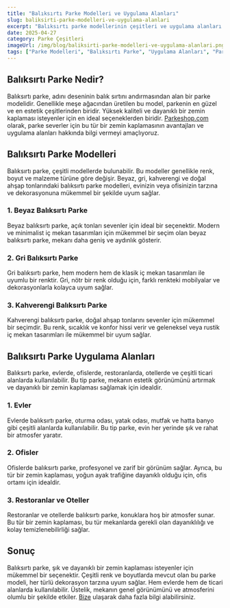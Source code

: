 ```yaml
---
title: "Balıksırtı Parke Modelleri ve Uygulama Alanları"
slug: baliksirti-parke-modelleri-ve-uygulama-alanlari
excerpt: "Balıksırtı parke modellerinin çeşitleri ve uygulama alanları hakkında bilgi alın."
date: 2025-04-27
category: Parke Çeşitleri
imageUrl: /img/blog/baliksirti-parke-modelleri-ve-uygulama-alanlari.png
tags: ["Parke Modelleri", "Balıksırtı Parke", "Uygulama Alanları", "Parke Çeşitleri"]
---
```


<h2>Balıksırtı Parke Nedir?</h2>

<p>Balıksırtı parke, adını deseninin balık sırtını andırmasından alan bir parke modelidir. Genellikle meşe ağacından üretilen bu model, parkenin en güzel ve en estetik çeşitlerinden biridir. Yüksek kaliteli ve dayanıklı bir zemin kaplaması isteyenler için en ideal seçeneklerden biridir. <a href="https://parkeshop.com">Parkeshop.com</a> olarak, parke severler için bu tür bir zemin kaplamasının avantajları ve uygulama alanları hakkında bilgi vermeyi amaçlıyoruz.</p>

<h2>Balıksırtı Parke Modelleri</h2>

<p>Balıksırtı parke, çeşitli modellerde bulunabilir. Bu modeller genellikle renk, boyut ve malzeme türüne göre değişir. Beyaz, gri, kahverengi ve doğal ahşap tonlarındaki balıksırtı parke modelleri, evinizin veya ofisinizin tarzına ve dekorasyonuna mükemmel bir şekilde uyum sağlar.</p>

<h3>1. Beyaz Balıksırtı Parke</h3>

<p>Beyaz balıksırtı parke, açık tonları sevenler için ideal bir seçenektir. Modern ve minimalist iç mekan tasarımları için mükemmel bir seçim olan beyaz balıksırtı parke, mekanı daha geniş ve aydınlık gösterir.</p>

<h3>2. Gri Balıksırtı Parke</h3>

<p>Gri balıksırtı parke, hem modern hem de klasik iç mekan tasarımları ile uyumlu bir renktir. Gri, nötr bir renk olduğu için, farklı renkteki mobilyalar ve dekorasyonlarla kolayca uyum sağlar.</p>

<h3>3. Kahverengi Balıksırtı Parke</h3>

<p>Kahverengi balıksırtı parke, doğal ahşap tonlarını sevenler için mükemmel bir seçimdir. Bu renk, sıcaklık ve konfor hissi verir ve geleneksel veya rustik iç mekan tasarımları ile mükemmel bir uyum sağlar.</p>

<h2>Balıksırtı Parke Uygulama Alanları</h2>

<p>Balıksırtı parke, evlerde, ofislerde, restoranlarda, otellerde ve çeşitli ticari alanlarda kullanılabilir. Bu tip parke, mekanın estetik görünümünü artırmak ve dayanıklı bir zemin kaplaması sağlamak için idealdir.</p>

<h3>1. Evler</h3>

<p>Evlerde balıksırtı parke, oturma odası, yatak odası, mutfak ve hatta banyo gibi çeşitli alanlarda kullanılabilir. Bu tip parke, evin her yerinde şık ve rahat bir atmosfer yaratır.</p>

<h3>2. Ofisler</h3>

<p>Ofislerde balıksırtı parke, profesyonel ve zarif bir görünüm sağlar. Ayrıca, bu tür bir zemin kaplaması, yoğun ayak trafiğine dayanıklı olduğu için, ofis ortamı için idealdir.</p>

<h3>3. Restoranlar ve Oteller</h3>

<p>Restoranlar ve otellerde balıksırtı parke, konuklara hoş bir atmosfer sunar. Bu tür bir zemin kaplaması, bu tür mekanlarda gerekli olan dayanıklılığı ve kolay temizlenebilirliği sağlar.</p>

<h2>Sonuç</h2>

<p>Balıksırtı parke, şık ve dayanıklı bir zemin kaplaması isteyenler için mükemmel bir seçenektir. Çeşitli renk ve boyutlarda mevcut olan bu parke modeli, her türlü dekorasyon tarzına uyum sağlar. Hem evlerde hem de ticari alanlarda kullanılabilir. Üstelik, mekanın genel görünümünü ve atmosferini olumlu bir şekilde etkiler. <a href="https://parkeshop.com/contact">Bize</a> ulaşarak daha fazla bilgi alabilirsiniz.</p>
